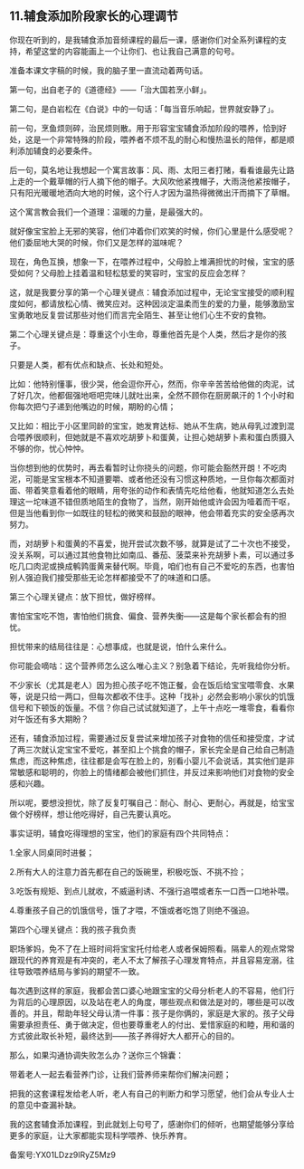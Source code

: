 ## 11.辅食添加阶段家长的心理调节
你现在听到的，是我辅食添加音频课程的最后一课，感谢你们对全系列课程的支持，希望这堂的内容能画上一个让你们、也让我自己满意的句号。


准备本课文字稿的时候，我的脑子里一直流动着两句话。


第一句，出自老子的《道德经》——「治大国若烹小鲜」。


第二句，是白岩松在《白说》中的一句话：「每当音乐响起，世界就安静了」。


前一句，烹鱼烦则碎，治民烦则散。用于形容宝宝辅食添加阶段的喂养，恰到好处，这是一个非常特殊的阶段，喂养者不烦不乱的耐心和慢热温长的陪伴，都是顺利添加辅食的必要条件。


后一句，莫名地让我想起一个寓言故事：风、雨、太阳三者打赌，看看谁最先让路上走的一个戴草帽的行人摘下他的帽子。大风吹他紧拽帽子，大雨浇他紧按帽子，只有阳光暖暖地洒向大地的时候，这个行人才因为温热得微微出汗而摘下了草帽。


这个寓言教会我们一个道理：温暖的力量，是最强大的。


就好像宝宝脸上无邪的笑容，他们冲着你们欢笑的时候，你们心里是什么感受呢？他们委屈地大哭的时候，你们又是怎样的滋味呢？


现在，角色互换，想象一下，在喂养过程中，父母脸上堆满担忧的时候，宝宝的感受如何？父母脸上挂着温和轻松慈爱的笑容时，宝宝的反应会怎样？


这，就是我要分享的第一个心理关键点：辅食添加过程中，无论宝宝接受的顺利程度如何，都请放松心情、微笑应对。这种因淡定温柔而生的爱的力量，能够激励宝宝勇敢地反复尝试那些对他们而言完全陌生、甚至让他们心生不安的食物。


第二个心理关键点是：尊重这个小生命，尊重他首先是个人类，然后才是你的孩子。


只要是人类，都有优点和缺点、长处和短处。


比如：他特别懂事，很少哭，他会逗你开心，然而，你辛辛苦苦给他做的肉泥，试了好几次，他都倔强地咂吧完味儿就吐出来，全然不顾你在厨房飙汗的 1 个小时和你每次把勺子递到他嘴边的时候，期盼的心情；


又比如：相比于小区里同龄的宝宝，她发育达标、她从不生病，她从母乳过渡到混合喂养很顺利，但她就是不喜欢吃胡萝卜和蛋黄，让担心她胡萝卜素和蛋白质摄入不够的你，忧心忡忡。


当你想到他的优势时，再去看暂时让你挠头的问题，你可能会豁然开朗！不吃肉泥，可能是宝宝根本不知道要嚼、或者他还没有习惯这种质地，一旦你每次都面对面、带着笑意看着他的眼睛，用夸张的动作和表情先吃给他看，他就知道怎么去处理这一坨味道不错但质地陌生的食物了，当然，刚开始他或许会因为噎着而干呕，但是当他看到你一如既往的轻松的微笑和鼓励的眼神，他会带着充实的安全感再次努力。


而，对胡萝卜和蛋黄的不喜爱，抛开尝试次数不够，就算是试了二十次也不接受，没关系啊，可以通过其他食物比如南瓜、番茄、菠菜来补充胡萝卜素，可以通过多吃几口肉泥或换成鹌鹑蛋黄来替代啊。毕竟，咱们也有自己不爱吃的东西，也害怕别人强迫我们接受那些无论怎样都接受不了的味道和口感。


第三个心理关键点：放下担忧，做好榜样。


害怕宝宝吃不饱，害怕他们挑食、偏食、营养失衡——这是每个家长都会有的担忧。


担忧带来的结局往往是：心想事成，也就是说，怕什么来什么。


你可能会嘀咕：这个营养师怎么这么唯心主义？别急着下结论，先听我给你分析。


不少家长（尤其是老人）因为担心孩子吃不饱正餐，会在饭后给宝宝喂零食、水果等，说是只给一两口，但每次都收不住手。这种「找补」必然会影响小家伙的饥饿信号和下顿饭的饭量。不信？你自己试试就知道了，上午十点吃一堆零食，看看你对午饭还有多大期盼？


还有，辅食添加过程，需要通过反复尝试来增加孩子对食物的信任和接受度，才试了两三次就认定宝宝不爱吃，甚至扣上个挑食的帽子，家长完全是自己给自己制造焦虑，而这种焦虑，往往都是会写在脸上的，别看小婴儿不会说话，其实他们是非常敏感和聪明的，你脸上的情绪都会被他们抓住，并反过来影响他们对食物的安全感和兴趣。


所以呢，要想没担忧，除了反复叮嘱自己：耐心、耐心、更耐心，再就是，给宝宝做个好榜样，想让他吃得好，自己先要认真吃。


事实证明，辅食吃得理想的宝宝，他们的家庭有四个共同特点：


1.全家人同桌同时进餐；


2.所有大人的注意力首先都在自己的饭碗里，积极吃饭、不挑不捡；


3.吃饭有规矩、到点儿就收，不威逼利诱、不强行追喂或者东一口西一口地补喂。


4.尊重孩子自己的饥饿信号，饿了才喂，不饿或者吃饱了则绝不强迫。


第四个心理关键点：我的孩子我负责


职场爹妈，免不了在上班时间将宝宝托付给老人或者保姆照看。隔辈人的观点常常跟现代的养育观是有冲突的，老人不太了解孩子心理发育特点，并且容易宠溺，往往导致喂养结局与爹妈的期望不一致。


每次遇到这样的家庭，我都会苦口婆心地跟宝宝的父母分析老人的不容易，他们行为背后的心理原因，以及站在老人的角度，哪些观点和做法是对的，哪些是可以改善的。并且，帮助年轻父母认清一件事：孩子是你俩的，家庭是大家的。孩子父母需要承担责任、勇于做决定，但也要尊重老人的付出、爱惜家庭的和睦，用和谐的方式彼此取长补短，最终达到——孩子养得好大人都开心的目的。


那么，如果沟通协调失败怎么办？送你三个锦囊：


带着老人一起去看营养门诊，让我们营养师来帮你们解决问题；


把我的这套课程发给老人听，老人有自己的判断力和学习愿望，他们会从专业人士的意见中查漏补缺。


我的这套辅食添加课程，到此就划上句号了，感谢你们的倾听，也期望能够分享给更多的家庭，让大家都能实现科学喂养、快乐养育。


备案号:YX01LDzz9lRyZ5Mz9

